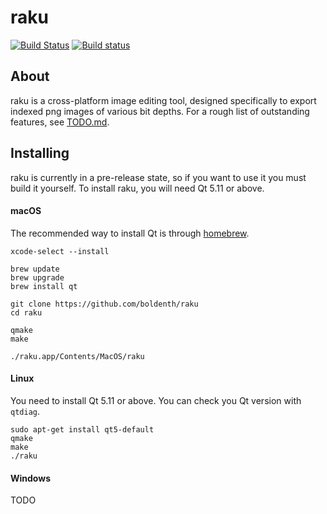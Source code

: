 # raku

[![Build Status](https://travis-ci.org/boldenth/raku.svg?branch=master)](https://travis-ci.org/boldenth/raku)
[![Build status](https://ci.appveyor.com/api/projects/status/6bjdnebo0bjop5en?svg=true)](https://ci.appveyor.com/project/boldenth/raku)

## About

raku is a cross-platform image editing tool, designed specifically to export indexed png images
of various bit depths. For a rough list of outstanding features, see [TODO.md](TODO.md).

## Installing

raku is currently in a pre-release state, so if you want to use it you must build it yourself. 
To install raku, you will need Qt 5.11 or above.

#### macOS

The recommended way to install Qt is through [homebrew](https://brew.sh/).
```
xcode-select --install

brew update
brew upgrade
brew install qt

git clone https://github.com/boldenth/raku
cd raku

qmake
make

./raku.app/Contents/MacOS/raku
```

#### Linux

You need to install Qt 5.11 or above. You can check you Qt version with `qtdiag`.

```
sudo apt-get install qt5-default
qmake
make
./raku
```

#### Windows

TODO
